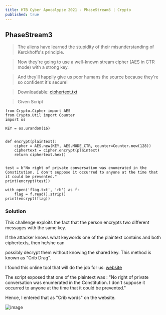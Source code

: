 ```yaml
---
title: HTB Cyber Apocalypse 2021 - PhaseStream3 | Crypto
published: true
---
```


## [](#header-2)PhaseStream3

> The aliens have learned the stupidity of their misunderstanding of Kerckhoffs's principle.

> Now they're going to use a well-known stream cipher (AES in CTR mode) with a strong key. 
   
> And they'll happily give us poor humans the source because they're so confident it's secure!

> Downloadable: [ciphertext.txt](https://github.com/DamoNeer/hacker-blog/files/6362850/ciphertext.txt)

> Given Script

```
from Crypto.Cipher import AES
from Crypto.Util import Counter
import os

KEY = os.urandom(16)


def encrypt(plaintext):
    cipher = AES.new(KEY, AES.MODE_CTR, counter=Counter.new(128))
    ciphertext = cipher.encrypt(plaintext)
    return ciphertext.hex()


test = b"No right of private conversation was enumerated in the Constitution. I don't suppose it occurred to anyone at the time that it could be prevented."
print(encrypt(test))

with open('flag.txt', 'rb') as f:
    flag = f.read().strip()
print(encrypt(flag))
```
 

### [](#header-3)Solution

This challenge exploits the fact that the person encrypts two different messages with the same key.

If the attacker knows what keywords one of the plaintext contains and both ciphertexts, then he/she can

possibly decrypt them without knowing the shared key. This method is known as "Crib Drag".

I found this online tool that will do the job for us: [website](https://toolbox.lotusfa.com/crib_drag/)

The script exposed that one of the plaintext was : "No right of private conversation was enumerated in the Constitution. I don't suppose it occurred to anyone at the time that it could be prevented."

Hence, I entered that as "Crib words" on the website.

![image](https://user-images.githubusercontent.com/81070073/115821436-a525e980-a3b7-11eb-9e46-62e6c3ff7ceb.png)
